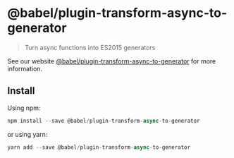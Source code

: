 # @babel/plugin-transform-async-to-generator

> Turn async functions into ES2015 generators

See our website [@babel/plugin-transform-async-to-generator](https://new.babeljs.io/docs/en/next/babel-plugin-transform-async-to-generator.html) for more information.

## Install

Using npm:

```js
npm install --save @babel/plugin-transform-async-to-generator
```

or using yarn:

```js
yarn add --save @babel/plugin-transform-async-to-generator
```
